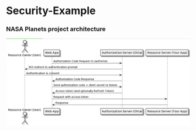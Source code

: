 # Security-Example

### NASA Planets project architecture                                                           
<img src="/how oauth works.png">  
